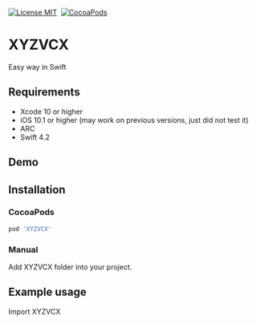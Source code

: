 [![License MIT](https://img.shields.io/badge/license-MIT-green.svg?style=flat)](https://github.com/cywd/FitRefresh/blob/master/LICENSE) 
[![CocoaPods](http://img.shields.io/cocoapods/v/SoHow.svg?style=flat)](http://cocoapods.org/?q=SoHow)




# XYZVCX
Easy way in Swift



## Requirements
* Xcode 10 or higher
* iOS 10.1 or higher (may work on previous versions, just did not test it)
* ARC
* Swift 4.2

## Demo



## Installation

### CocoaPods

``` ruby
pod 'XYZVCX'
```

### Manual

Add XYZVCX folder into your project.

## Example usage
Import XYZVCX
